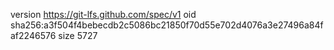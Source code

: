 version https://git-lfs.github.com/spec/v1
oid sha256:a3f504f4bebecdb2c5086bc21850f70d55e702d4076a3e27496a84faf2246576
size 5727
